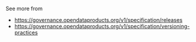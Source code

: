 See more from 
* https://governance.opendataproducts.org/v1/specification/releases
* https://governance.opendataproducts.org/v1/specification/versioning-practices

